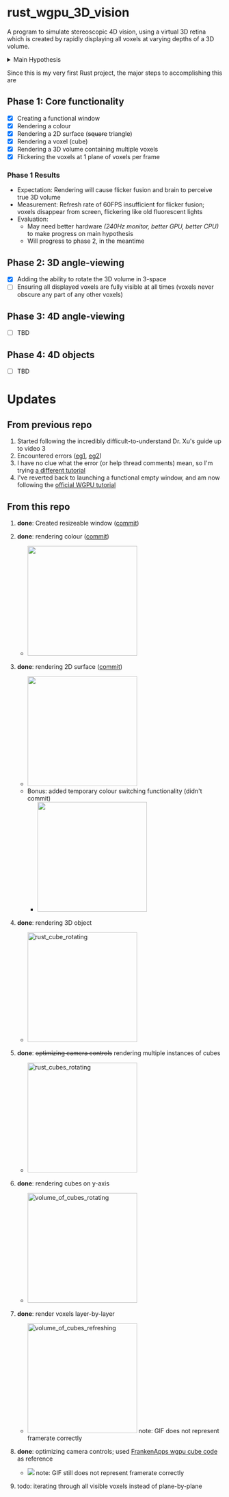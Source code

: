 # rust_wgpu_3D_vision
A program to simulate stereoscopic 4D vision, using a virtual 3D retina which is created by rapidly displaying all voxels at varying depths of a 3D volume.

<details>
<summary>Main Hypothesis</summary>

If we display a 3D object on a 2D screen by rendering multiple layers (or voxels) of its outer and internal textures (like an MRI) fast enough to refresh all voxels composing the object 10-20 times per second (aka VPS or volumes-per-second), then our brains may interpret and process this 3D voxel space as true 3D vision.

**Reasoning:** The voxels would simulate 4D photons hitting a 3D retina, and the brain should process this the same as it's already doing for the 3D photons hitting your 2D retinas as you're reading this.
  
Essentially, this is using time (via [flicker fusion](https://en.wikipedia.org/wiki/Flicker_fusion_threshold)) to extend our 2-dimensional vision into 3D.

If this works, then not only will the brain perceive true 3D volume vision, but also we can create two virtual 3D screens which display from two different 4D angles (simulating two 3D retinas, or two 4D eyes), which the brain may process into 4D binocular vision, letting us perceive 4D parallax & depth.
</details>

Since this is my very first Rust project, the major steps to accomplishing this are

## Phase 1: Core functionality
- [x] Creating a functional window
- [x] Rendering a colour
- [x] Rendering a 2D surface (~~square~~ triangle)
- [x] Rendering a voxel (cube)
- [x] Rendering a 3D volume containing multiple voxels
- [x] Flickering the voxels at 1 plane of voxels per frame

### Phase 1 Results
- Expectation: Rendering will cause flicker fusion and brain to perceive true 3D volume
- Measurement: Refresh rate of 60FPS insufficient for flicker fusion; voxels disappear from screen, flickering like old fluorescent lights
- Evaluation:
   - May need better hardware *(240Hz monitor, better GPU, better CPU)* to make progress on main hypothesis
   - Will progress to phase 2, in the meantime

## Phase 2: 3D angle-viewing
- [x] Adding the ability to rotate the 3D volume in 3-space
- [ ] Ensuring all displayed voxels are fully visible at all times (voxels never obscure any part of any other voxels)

## Phase 3: 4D angle-viewing
- [ ] TBD

## Phase 4: 4D objects
- [ ] TBD

# Updates

## From previous repo

1. Started following the incredibly difficult-to-understand Dr. Xu's guide up to video 3
1. Encountered errors ([eg1](https://stackoverflow.com/questions/18004993/how-to-determine-cause-of-directx-11-driver-hang), [eg2](https://www.gamedev.net/forums/topic/703795-dxr-and-device-hung-error/))
1. I have no clue what the error (or help thread comments) mean, so I'm trying [a different tutorial](https://github.com/peerhenry/rust_hello_triangle)
1. I've reverted back to launching a functional empty window, and am now following the [official WGPU tutorial](https://sotrh.github.io/learn-wgpu/beginner/tutorial1-window/#the-code)

## From this repo
1. **done**: Created resizeable window ([commit](https://github.com/SabianF/rust_wgpu_3D_vision/commit/094a5c9e4df79707d4df8df3e0bc1d2aa69d64f7))
1. **done**: rendering colour ([commit](https://github.com/SabianF/rust_wgpu_3D_vision/commit/93f3ad42ea52b5713723b7eed49beac66c95aa25))
   - <img src="https://user-images.githubusercontent.com/58588133/221382461-0ab01c86-9603-4a15-aa18-92feb14675d9.png" width="256" />
1. **done**: rendering 2D surface ([commit](https://github.com/SabianF/rust_wgpu_3D_vision/commit/ad066599d1c539dd1ce8ff6e829685ac643bc246))
   - <img src="https://user-images.githubusercontent.com/58588133/221392828-99132655-2af0-4dca-bf61-5c1958d327b7.png" width="256" />
   - Bonus: added temporary colour switching functionality (didn't commit)
      - <img src="https://user-images.githubusercontent.com/58588133/221487748-ec90ceaa-b4f1-4fe6-8f0f-eeb0a1112a4b.png" width="256" />
1. **done**: rendering 3D object
   - <img src="https://user-images.githubusercontent.com/58588133/221772063-2e042702-97d3-44c8-8037-69c75213bb1e.gif" width="256" alt="rust_cube_rotating" />
1. **done**: ~~optimizing camera controls~~ rendering multiple instances of cubes
   - <img src="https://user-images.githubusercontent.com/58588133/222606065-34011ff6-2b57-482e-a42f-a08f6f93c0b9.gif" width="256" alt="rust_cubes_rotating" />
1. **done**: rendering cubes on y-axis
   - <img src="https://user-images.githubusercontent.com/58588133/222637320-b5eb0d8c-1d07-441c-8985-70948e58d15a.gif" width="256" alt="volume_of_cubes_rotating" />
1. **done**: render voxels layer-by-layer
   - <img src="https://user-images.githubusercontent.com/58588133/222941633-0cb2f719-7e9e-4f4b-806b-17e22698331b.gif" width="256" alt="volume_of_cubes_refreshing" /> note: GIF does not represent framerate correctly
1. **done**: optimizing camera controls; used [FrankenApps wgpu cube code](https://github.com/FrankenApps/wgpu_cube) as reference
   - <img src="https://user-images.githubusercontent.com/58588133/229334603-1520ec0b-a4b1-4882-abc0-e9ba2605e733.gif" /> note: GIF still does not represent framerate correctly

1. todo: iterating through all visible voxels instead of plane-by-plane
